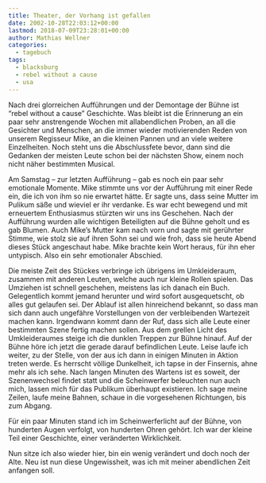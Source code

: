 ```yaml
---
title: Theater, der Vorhang ist gefallen
date: 2002-10-28T22:03:12+00:00
lastmod: 2018-07-09T23:28:01+00:00
author: Mathias Wellner
categories:
  - tagebuch
tags:
  - blacksburg
  - rebel without a cause
  - usa
---
```

Nach drei glorreichen Aufführungen und der Demontage der Bühne ist &#8220;rebel without a cause&#8221; Geschichte. Was bleibt ist die Erinnerung an ein paar sehr anstrengende Wochen mit allabendlichen Proben, an all die Gesichter und Menschen, an die immer wieder motivierenden Reden von unserem Regisseur Mike, an die kleinen Pannen und an viele weitere Einzelheiten. Noch steht uns die Abschlussfete bevor, dann sind die Gedanken der meisten Leute schon bei der nächsten Show, einem noch nicht näher bestimmten Musical.
<!--more-->

Am Samstag &#8211; zur letzten Aufführung &#8211; gab es noch ein paar sehr emotionale Momente. Mike stimmte uns vor der Aufführung mit einer Rede ein, die ich von ihm so nie erwartet hätte. Er sagte uns, dass seine Mutter im Pulikum säße und wieviel er ihr verdanke. Es war echt bewegend und mit erneuertem Enthusiasmus stürzten wir uns ins Geschehen. Nach der Aufführung wurden alle wichtigen Beteiligten auf die Bühne geholt und es gab Blumen. Auch Mike&#8217;s Mutter kam nach vorn und sagte mit gerührter Stimme, wie stolz sie auf ihren Sohn sei und wie froh, dass sie heute Abend dieses Stück angeschaut habe. Mike brachte kein Wort heraus, für ihn eher untypisch. Also ein sehr emotionaler Abschied.

Die meiste Zeit des Stückes verbringe ich übrigens im Umkleideraum, zusammen mit anderen Leuten, welche auch nur kleine Rollen spielen. Das Umziehen ist schnell geschehen, meistens las ich danach ein Buch. Gelegentlich kommt jemand herunter und wird sofort ausgequetscht, ob alles gut gelaufen sei. Der Ablauf ist allen hinreichend bekannt, so dass man sich dann auch ungefähre Vorstellungen von der verbleibenden Wartezeit machen kann. Irgendwann kommt dann der Ruf, dass sich alle Leute einer bestimmten Szene fertig machen sollen. Aus dem grellen Licht des Umkleideraumes steige ich die dunklen Treppen zur Bühne hinauf. Auf der Bühne höre ich jetzt die gerade darauf befindlichen Leute. Leise laufe ich weiter, zu der Stelle, von der aus ich dann in einigen Minuten in Aktion treten werde. Es herrscht völlige Dunkelheit, ich tapse in der Finsernis, ahne mehr als ich sehe. Nach langen Minuten des Wartens ist es soweit, der Szenenwechsel findet statt und die Scheinwerfer beleuchten nun auch mich, lassen mich für das Publikum überhaupt existieren. Ich sage meine Zeilen, laufe meine Bahnen, schaue in die vorgesehenen Richtungen, bis zum Abgang.

Für ein paar Minuten stand ich im Scheinwerferlicht auf der Bühne, von hunderten Augen verfolgt, von hunderten Ohren gehört. Ich war der kleine Teil einer Geschichte, einer veränderten Wirklichkeit.

Nun sitze ich also wieder hier, bin ein wenig verändert und doch noch der Alte. Neu ist nun diese Ungewissheit, was ich mit meiner abendlichen Zeit anfangen soll.